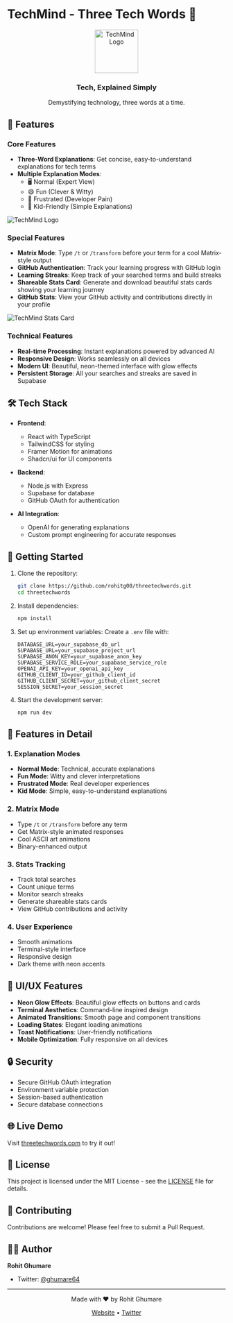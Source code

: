 # TechMind - Three Tech Words 🚀

<div align="center">
  <img src="favicon.png" alt="TechMind Logo" width="100" height="100"/>
  <h3>Tech, Explained Simply</h3>
  <p>Demystifying technology, three words at a time.</p>
</div>

## 🌟 Features

### Core Features
- **Three-Word Explanations**: Get concise, easy-to-understand explanations for tech terms
- **Multiple Explanation Modes**:
  - 🖥️ Normal (Expert View)
  - 😄 Fun (Clever & Witty)
  - 😤 Frustrated (Developer Pain)
  - 👶 Kid-Friendly (Simple Explanations)

![TechMind Logo](techmind.png)
### Special Features
- **Matrix Mode**: Type `/t` or `/transform` before your term for a cool Matrix-style output
- **GitHub Authentication**: Track your learning progress with GitHub login
- **Learning Streaks**: Keep track of your searched terms and build streaks
- **Shareable Stats Card**: Generate and download beautiful stats cards showing your learning journey
- **GitHub Stats**: View your GitHub activity and contributions directly in your profile

![TechMind Stats Card](techmind-stats.png)

### Technical Features
- **Real-time Processing**: Instant explanations powered by advanced AI
- **Responsive Design**: Works seamlessly on all devices
- **Modern UI**: Beautiful, neon-themed interface with glow effects
- **Persistent Storage**: All your searches and streaks are saved in Supabase

## 🛠️ Tech Stack

- **Frontend**:
  - React with TypeScript
  - TailwindCSS for styling
  - Framer Motion for animations
  - Shadcn/ui for UI components

- **Backend**:
  - Node.js with Express
  - Supabase for database
  - GitHub OAuth for authentication

- **AI Integration**:
  - OpenAI for generating explanations
  - Custom prompt engineering for accurate responses

## 🚀 Getting Started

1. Clone the repository:
   ```bash
   git clone https://github.com/rohitg00/threetechwords.git
   cd threetechwords
   ```

2. Install dependencies:
   ```bash
   npm install
   ```

3. Set up environment variables:
   Create a `.env` file with:
   ```env
   DATABASE_URL=your_supabase_db_url
   SUPABASE_URL=your_supabase_project_url
   SUPABASE_ANON_KEY=your_supabase_anon_key
   SUPABASE_SERVICE_ROLE=your_supabase_service_role
   OPENAI_API_KEY=your_openai_api_key
   GITHUB_CLIENT_ID=your_github_client_id
   GITHUB_CLIENT_SECRET=your_github_client_secret
   SESSION_SECRET=your_session_secret
   ```

4. Start the development server:
   ```bash
   npm run dev
   ```

## 📱 Features in Detail

### 1. Explanation Modes
- **Normal Mode**: Technical, accurate explanations
- **Fun Mode**: Witty and clever interpretations
- **Frustrated Mode**: Real developer experiences
- **Kid Mode**: Simple, easy-to-understand explanations

### 2. Matrix Mode
- Type `/t` or `/transform` before any term
- Get Matrix-style animated responses
- Cool ASCII art animations
- Binary-enhanced output

### 3. Stats Tracking
- Track total searches
- Count unique terms
- Monitor search streaks
- Generate shareable stats cards
- View GitHub contributions and activity

### 4. User Experience
- Smooth animations
- Terminal-style interface
- Responsive design
- Dark theme with neon accents

## 🎨 UI/UX Features

- **Neon Glow Effects**: Beautiful glow effects on buttons and cards
- **Terminal Aesthetics**: Command-line inspired design
- **Animated Transitions**: Smooth page and component transitions
- **Loading States**: Elegant loading animations
- **Toast Notifications**: User-friendly notifications
- **Mobile Optimization**: Fully responsive on all devices

## 🔒 Security

- Secure GitHub OAuth integration
- Environment variable protection
- Session-based authentication
- Secure database connections

## 🌐 Live Demo

Visit [threetechwords.com](https://threetechwords.com) to try it out!

## 📝 License

This project is licensed under the MIT License - see the [LICENSE](LICENSE) file for details.

## 🤝 Contributing

Contributions are welcome! Please feel free to submit a Pull Request.

## 👨‍💻 Author

**Rohit Ghumare**
- Twitter: [@ghumare64](https://x.com/ghumare64)

---

<div align="center">
  <p>Made with ❤️ by Rohit Ghumare</p>
  <p>
    <a href="https://threetechwords.com">Website</a> •
    <a href="https://x.com/ghumare64">Twitter</a>
  </p>
</div>